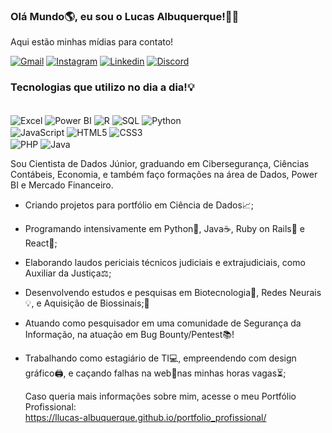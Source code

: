 ### Olá Mundo🌎, eu sou o Lucas Albuquerque!👨‍💻
Aqui estão minhas mídias para contato!

[![Gmail](https://img.shields.io/badge/-Gmail-%23333?style=for-the-badge&logo=gmail&logoColor=white)](mailto:lucasalbuquerque.ao@gmail.com)
[![Instagram](https://img.shields.io/badge/Instagram-E4405F?style=for-the-badge&logo=instagram&logoColor=white)](https://www.instagram.com/l_lucasalbuquerque/)
[![Linkedin](https://img.shields.io/badge/LinkedIn-0077B5?style=for-the-badge&logo=linkedin&logoColor=white)](https://linkedin.com/in/lucas-albuquerqueao)
[![Discord](https://img.shields.io/badge/Discord-7289DA?style=for-the-badge&logo=discord&logoColor=white)](https://discord.com/channels/@me)


 
### Tecnologias que utilizo no dia a dia!💡

<div style="display: inline_block"><br/>
<img align="center" alt="Excel" src="https://img.shields.io/badge/Excel-239120?style=for-the-badge&logo=excel&logoColor=white" />
<img align="center" alt="Power BI" src="https://img.shields.io/badge/Power_BI-F7DF1E?style=for-the-badge&logo=power-bi&logoColor=white" />
<img align="center" alt="R" src="https://img.shields.io/badge/R-276DC3?style=for-the-badge&logo=r&logoColor=white" />
<img align="center" alt="SQL" src="https://img.shields.io/badge/SQL-CC2927?style=for-the-badge&logo=sql&logoColor=white" />
<img align="center" alt="Python" src="https://img.shields.io/badge/Python-14354C?style=for-the-badge&logo=python&logoColor=white" /><br/>
<img align="center" alt="JavaScript" src="https://img.shields.io/badge/JavaScript-F7DF1E?style=for-the-badge&logo=javascript&logoColor=black" />
<img align="center" alt="HTML5" src="https://img.shields.io/badge/HTML5-E34F26?style=for-the-badge&logo=html5&logoColor=white" />
<img align="center" alt="CSS3" src="https://img.shields.io/badge/CSS3-1572B6?style=for-the-badge&logo=css3&logoColor=white" /><br/>
<img align="center" alt="PHP" src="https://img.shields.io/badge/PHP-777BB4?style=for-the-badge&logo=php&logoColor=white" />
<img align="center" alt="Java" src="https://img.shields.io/badge/Java-ED8B00?style=for-the-badge&logo=java&logoColor=white" />


Sou Cientista de Dados Júnior, graduando em Cibersegurança, Ciências Contábeis, Economia, e também faço formações na área de Dados, Power BI e Mercado Financeiro.

- Criando projetos para portfólio em Ciência de Dados📈;
- Programando intensivamente em Python🐍, Java☕, Ruby on Rails🔸 e React💠; 
- Elaborando laudos periciais técnicos judiciais e extrajudiciais, como Auxiliar da Justiça⚖️;   
- Desenvolvendo estudos e pesquisas em Biotecnologia🔬, Redes Neurais💡, e Aquisição de Biossinais;🔎
- Atuando como pesquisador em uma comunidade de Segurança da Informação, na atuação em Bug Bounty/Pentest📚!
- Trabalhando como estagiário de TI💻, empreendendo com design gráfico🖨️, e caçando falhas na web🙇nas minhas horas vagas⏳; 
  
  Caso queria mais informações sobre mim, acesse o meu Portfólio Profissional: <br/>
  https://llucas-albuquerque.github.io/portfolio_profissional/


